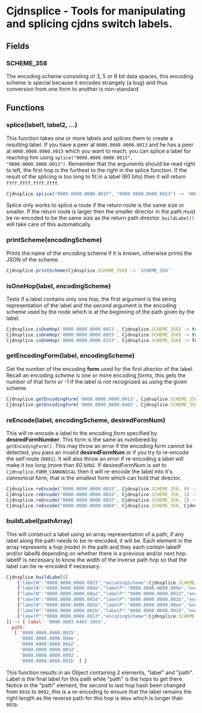 # Cjdnsplice - Tools for manipulating and splicing cjdns switch labels.

## Fields

### **SCHEME_358**
The encoding scheme consisting of 3, 5 or 8 bit data spaces, this encoding scheme is special
because it encodes strangely (a bug) and thus conversion from one form to another is non-standard.

## Functions

### splice(label1, label2, ...)
This function takes one or more labels and splices them to create a resulting label.
If you have a peer at `0000.0000.0000.0013` and he has a peer at `0000.0000.0000.0015` which you
want to reach, you can splice a label for reaching him using
`splice("0000.0000.0000.0015", "0000.0000.0000.0013")`. Remember that the arguments should be read
right to left, the first hop is the furthest to the right in the splice function. If the result
of the splicing is too long to fit in a label (60 bits) then it will return `ffff.ffff.ffff.ffff`.

```javascript
Cjdnsplice.splice("0000.0000.0000.0015", "0000.0000.0000.0013") -> '0000.0000.0000.0153'
```

Splice only works to splice a route if the return route is the same size or smaller. If the return
route is larger then the smaller director in the path must be re-encoded to be the same size as
the return path director. `buildLabel()` will take care of this automatically.

### printScheme(encodingScheme)
Prints the name of the encoding scheme if it is known, otherwise prints the JSON of the scheme.

```javascript
Cjdnsplice.printScheme(Cjdnsplice.SCHEME_358) -> 'SCHEME_358'
```

### isOneHop(label, encodingScheme)
Tests if a label contains only one hop, the first argument is the string representation of the
label and the second argument is the encoding scheme used by the node which is at the beginning
of the path given by the label.

```javascript
Cjdnsplice.isOneHop('0000.0000.0000.0013', Cjdnsplice.SCHEME_358) -> true
Cjdnsplice.isOneHop('0000.0000.0000.0015', Cjdnsplice.SCHEME_358) -> true
Cjdnsplice.isOneHop('0000.0000.0000.0153', Cjdnsplice.SCHEME_358) -> false
```

### getEncodingForm(label, encodingScheme)
Get the number of the encoding **form** used for the first *director* of the label. Recall an
encoding *scheme* is one or more encoding *forms*, this gets the number of that form or -1 if
the label is not recognized as using the given scheme.

```javascript
Cjdnsplice.getEncodingForm('0000.0000.0000.0013', Cjdnsplice.SCHEME_358) -> 2
Cjdnsplice.getEncodingForm('0000.0000.0000.0402', Cjdnsplice.SCHEME_358) -> 1
```

### reEncode(label, encodingScheme, desiredFormNum)
This will re-encode a label to the encoding *form* specified by **desiredFormNumber**. This form
is the same as numbered by `getEncodingForm()`. This may throw an error if the encoding form cannot
be detected, you pass an invalid **desiredFormNum** or if you try to re-encode the self route
(`0001`). It will also throw an error if re-encoding a label will make it too long (more than 60
bits). If desiredFormNum is set to `Cjdnsplice.FORM_CANNONICAL` then it will re-encode the label
into it's *cannonical* form, that is the smallest form which can hold that director.

```javascript
Cjdnsplice.reEncode("0000.0000.0000.0015", Cjdnsplice.SCHEME_358, 0) -> '0000.0000.0000.0404'
Cjdnsplice.reEncode("0000.0000.0000.0015", Cjdnsplice.SCHEME_358, 1) -> '0000.0000.0000.0086'
Cjdnsplice.reEncode("0000.0000.0000.0015", Cjdnsplice.SCHEME_358, 2) -> '0000.0000.0000.0015'
Cjdnsplice.reEncode("0000.0000.0000.0404", Cjdnsplice.SCHEME_358, Cjdnsplice.FORM_CANNONICAL) -> '0000.0000.0000.0015'
```

### buildLabel(pathArray)
This will construct a label using an array representation of a path, if any label along the path
needs to be re-encoded, it will be. Each element in the array represents a hop (node) in the path
and they each contain labelP and/or labelN depending on whether there is a previous and/or next
hop. labelP is necessary to know the width of the inverse path hop so that the label can be
re-encoded if necessary.

```javascript
Cjdnsplice.buildLabel([
    {"labelN":"0000.0000.0000.0015","encodingScheme":Cjdnsplice.SCHEME_358},
    {"labelN":"0000.0000.0000.008e","labelP":"0000.0000.0000.009e","encodingScheme":Cjdnsplice.SCHEME_358},
    {"labelN":"0000.0000.0000.00a2","labelP":"0000.0000.0000.0013","encodingScheme":Cjdnsplice.SCHEME_358},
    {"labelN":"0000.0000.0000.001d","labelP":"0000.0000.0000.001b","encodingScheme":Cjdnsplice.SCHEME_358},
    {"labelN":"0000.0000.0000.001b","labelP":"0000.0000.0000.00ee","encodingScheme":Cjdnsplice.SCHEME_358},
    {"labelN":"0000.0000.0000.001b","labelP":"0000.0000.0000.0019","encodingScheme":Cjdnsplice.SCHEME_358},
    {"labelP":"0000.0000.0000.0013","encodingScheme":Cjdnsplice.SCHEME_358}
]) -> { label: '0000.0003.64b5.10e5',
  path:
   [ '0000.0000.0000.0015',
     '0000.0000.0000.008e',
     '0000.0000.0000.00a2',
     '0000.0000.0000.001d',
     '0000.0000.0000.0092',
     '0000.0000.0000.001b' ] }
```

This function results in an Object containing 2 elements, "label" and "path". Label is the final
label for this path while "path" is the hops to get there. Notice in the "path" element, the second
to last hop hash been changed from `001b` to `0092`, this is a re-encoding to ensure that the label
remains the right length as the reverse path for this hop is `00ee` which is longer than `001b`.
